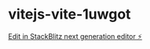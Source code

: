 # vitejs-vite-1uwgot

[Edit in StackBlitz next generation editor ⚡️](https://stackblitz.com/~/github.com/kleomartiny/vitejs-vite-1uwgot)